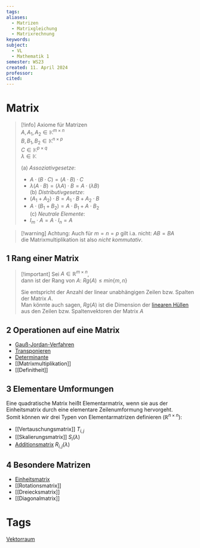 ```yaml
---
tags: 
aliases: 
  - Matrizen
  - Matrixgleichung
  - Matrixrechnung
keywords: 
subject:
  - VL
  - Mathematik 1
semester: WS23
created: 11. April 2024
professor: 
cited:
---
```

 

# Matrix

> [!info] Axiome für Matrizen  
> $A,A_{1}, A_{2}\in \mathbb{K}^{m\times n}$  
> $B,B_{1}, B_{2}\in \mathbb{K}^{n\times p}$  
> $C\in \mathbb{K}^{p\times q}$  
> $\lambda \in \mathbb{K}$
> 
> (a) *Assoziativgesetze*: 
> - $A \cdot(B \cdot C)=(A \cdot B) \cdot C$ 
> - $\lambda(A \cdot B)=(\lambda A) \cdot B=A \cdot(\lambda B)$  
> (b) *Distributivgesetze*:
> - $(A_1+A_2) \cdot B=A_1 \cdot B+A_2 \cdot B$ 
> - $A \cdot(B_1+B_2)=A \cdot B_1+A \cdot B_2$  
> (c) *Neutrale Elemente*:
> - $I_m \cdot A=A \cdot I_n=A$

> [!warning] Achtung: Auch für $m=n=p$ gilt i.a. nicht: $A B=B A$  
> die Matrixmultiplikation ist also *nicht kommutativ*.

## 1 Rang einer Matrix

> [!important] Sei $A\in \mathbb{R}^{m\times n}$,  
> dann ist der Rang von $A$: $Rg(A) \leq min\{m,n\}$
>
> Sie entspricht der Anzahl der linear unabhängigen Zeilen bzw. Spalten der Matrix $A$.  
> Man könnte auch sagen, $Rg(A)$ ist die Dimension der [linearen Hüllen](Lineare%20Hülle.md) aus den Zeilen bzw. Spaltenvektoren der Matrix $A$

## 2 Operationen auf eine Matrix

- [Gauß-Jordan-Verfahren](Gauß-Jordan-Verfahren.md)  
- [Transponieren](Transponieren.md)  
- [Determinante](Determinante.md)  
- [[Matrixmultiplikation]]
- [[Definitheit]]

## 3 Elementare Umformungen

Eine quadratische Matrix heißt Elementarmatrix, wenn sie aus der Einheitsmatrix durch eine elementare Zeilenumformung hervorgeht.  
Somit können wir drei Typen von Elementarmatrizen definieren ($\mathbb{R}^{n\times n}$):

- [[Vertauschungsmatrix]] $T_{i, j}$
- [[Skalierungsmatrix]] $S_i(\lambda)$
- [Additionsmatrix](Additionsmatrix.md) $R_{i, j}(\lambda)$

## 4 Besondere Matrizen

- [Einheitsmatrix](Einheitsmatrix.md)  
- [[Rotationsmatrix]]  
- [[Dreiecksmatrix]]
- [[Diagonalmatrix]]

# Tags

[Vektorraum](../Vektorraum.md)